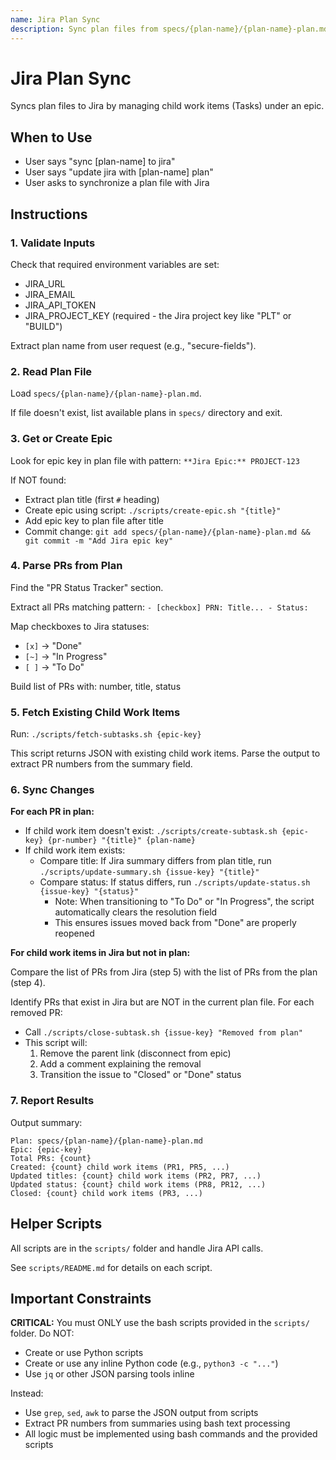 ```yaml
---
name: Jira Plan Sync
description: Sync plan files from specs/{plan-name}/{plan-name}-plan.md to Jira. Creates/updates/closes subtasks under an epic. Use when user asks to sync a plan to Jira.
---
```


# Jira Plan Sync

Syncs plan files to Jira by managing child work items (Tasks) under an epic.

## When to Use

- User says "sync [plan-name] to jira"
- User says "update jira with [plan-name] plan"
- User asks to synchronize a plan file with Jira

## Instructions

### 1. Validate Inputs

Check that required environment variables are set:
- JIRA_URL
- JIRA_EMAIL
- JIRA_API_TOKEN
- JIRA_PROJECT_KEY (required - the Jira project key like "PLT" or "BUILD")

Extract plan name from user request (e.g., "secure-fields").

### 2. Read Plan File

Load `specs/{plan-name}/{plan-name}-plan.md`.

If file doesn't exist, list available plans in `specs/` directory and exit.

### 3. Get or Create Epic

Look for epic key in plan file with pattern: `**Jira Epic:** PROJECT-123`

If NOT found:
- Extract plan title (first `#` heading)
- Create epic using script: `./scripts/create-epic.sh "{title}"`
- Add epic key to plan file after title
- Commit change: `git add specs/{plan-name}/{plan-name}-plan.md && git commit -m "Add Jira epic key"`

### 4. Parse PRs from Plan

Find the "PR Status Tracker" section.

Extract all PRs matching pattern: `- [checkbox] PRN: Title... - Status:`

Map checkboxes to Jira statuses:
- `[x]` → "Done"
- `[~]` → "In Progress"
- `[ ]` → "To Do"

Build list of PRs with: number, title, status

### 5. Fetch Existing Child Work Items

Run: `./scripts/fetch-subtasks.sh {epic-key}`

This script returns JSON with existing child work items. Parse the output to extract PR numbers from the summary field.

### 6. Sync Changes

**For each PR in plan:**
- If child work item doesn't exist: `./scripts/create-subtask.sh {epic-key} {pr-number} "{title}" {plan-name}`
- If child work item exists:
  - Compare title: If Jira summary differs from plan title, run `./scripts/update-summary.sh {issue-key} "{title}"`
  - Compare status: If status differs, run `./scripts/update-status.sh {issue-key} "{status}"`
    - Note: When transitioning to "To Do" or "In Progress", the script automatically clears the resolution field
    - This ensures issues moved back from "Done" are properly reopened

**For child work items in Jira but not in plan:**

Compare the list of PRs from Jira (step 5) with the list of PRs from the plan (step 4).

Identify PRs that exist in Jira but are NOT in the current plan file. For each removed PR:
- Call `./scripts/close-subtask.sh {issue-key} "Removed from plan"`
- This script will:
  1. Remove the parent link (disconnect from epic)
  2. Add a comment explaining the removal
  3. Transition the issue to "Closed" or "Done" status

### 7. Report Results

Output summary:
```
Plan: specs/{plan-name}/{plan-name}-plan.md
Epic: {epic-key}
Total PRs: {count}
Created: {count} child work items (PR1, PR5, ...)
Updated titles: {count} child work items (PR2, PR7, ...)
Updated status: {count} child work items (PR8, PR12, ...)
Closed: {count} child work items (PR3, ...)
```

## Helper Scripts

All scripts are in the `scripts/` folder and handle Jira API calls.

See `scripts/README.md` for details on each script.

## Important Constraints

**CRITICAL:** You must ONLY use the bash scripts provided in the `scripts/` folder. Do NOT:
- Create or use Python scripts
- Create or use any inline Python code (e.g., `python3 -c "..."`)
- Use `jq` or other JSON parsing tools inline

Instead:
- Use `grep`, `sed`, `awk` to parse the JSON output from scripts
- Extract PR numbers from summaries using bash text processing
- All logic must be implemented using bash commands and the provided scripts
